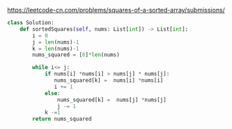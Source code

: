https://leetcode-cn.com/problems/squares-of-a-sorted-array/submissions/
```python
class Solution:
    def sortedSquares(self, nums: List[int]) -> List[int]:
        i = 0
        j = len(nums)-1
        k = len(nums)-1
        nums_squared = [0]*len(nums)

        while i<= j:
            if nums[i] *nums[i] > nums[j] * nums[j]:
               nums_squared[k] =  nums[i] *nums[i]
               i += 1
            else:
                nums_squared[k] =  nums[j] *nums[j]
                j -= 1
            k -=1
        return nums_squared 
```